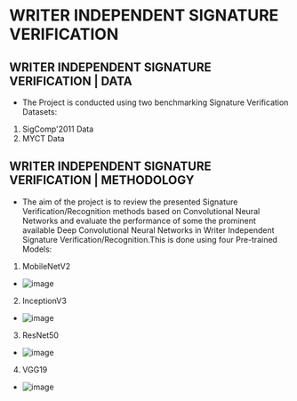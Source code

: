 # WRITER INDEPENDENT SIGNATURE VERIFICATION
## WRITER INDEPENDENT SIGNATURE VERIFICATION | DATA
- The Project is conducted using two benchmarking Signature Verification Datasets:
1. SigComp'2011 Data
2. MYCT Data
## WRITER INDEPENDENT SIGNATURE VERIFICATION | METHODOLOGY
- The aim of the project is to review the presented Signature Verification/Recognition methods based on Convolutional Neural Networks and evaluate the performance of some the prominent available Deep Convolutional Neural Networks in Writer Independent Signature Verification/Recognition.This is done using four Pre-trained Models: 
1. MobileNetV2
- ![image](https://user-images.githubusercontent.com/67474818/118992634-709b5280-b9a2-11eb-9fe3-4c0fa588628e.png)
2. InceptionV3
- ![image](https://user-images.githubusercontent.com/67474818/118993703-5f067a80-b9a3-11eb-96a1-2fc63f273d71.png)
3. ResNet50
- ![image](https://user-images.githubusercontent.com/67474818/118994410-eeac2900-b9a3-11eb-808c-50293860f640.png)
4. VGG19
- ![image](https://user-images.githubusercontent.com/67474818/118994864-4d71a280-b9a4-11eb-9ccd-0c6f26c70555.png)





